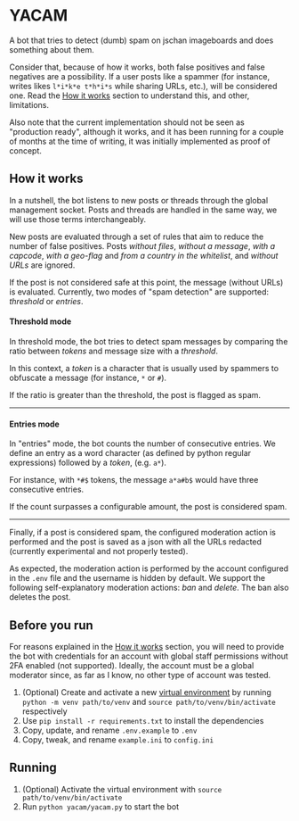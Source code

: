 # YACAM

A bot that tries to detect (dumb) spam on jschan imageboards and does something about them.

Consider that, because of how it works, both false positives and false negatives are a possibility.
If a user posts like a spammer (for instance, writes likes `l*i*k*e t*h*i*s` while sharing URLs, etc.), will be
considered one.
Read the [How it works](#how-it-works) section to understand this, and other, limitations.

Also note that the current implementation should not be seen as "production ready", although it works,
and it has been running for a couple of months at the time of writing, it was initially implemented as proof of
concept.

## How it works

In a nutshell, the bot listens to new posts or threads through the global management socket.
Posts and threads are handled in the same way, we will use those terms interchangeably.

New posts are evaluated through a set of rules that aim to reduce the number of false positives.
Posts _without files_, _without a message_, _with a capcode_, _with a geo-flag_ and _from a country in the whitelist_,
and _without URLs_ are ignored.

If the post is not considered safe at this point, the message (without URLs) is evaluated.
Currently, two modes of "spam detection" are supported: _threshold_ or _entries_.

#### Threshold mode

In threshold mode, the bot tries to detect spam messages by comparing the ratio between _tokens_ and message size with a
_threshold_.

In this context, a _token_ is a character that is usually used by spammers to obfuscate a message (for instance, `*`
or `#`).

If the ratio is greater than the threshold, the post is flagged as spam.

--- 

#### Entries mode

In "entries" mode, the bot counts the number of consecutive entries. We define an entry as a word character (as defined
by
python regular expressions) followed by a _token_, (e.g. `a*`).

For instance, with `*#$` tokens, the message `a*a#b$` would have three consecutive entries.

If the count surpasses a configurable amount, the post is considered spam.

---

Finally, if a post is considered spam, the configured moderation action is performed and the post is saved as a
json with all the URLs redacted (currently experimental and not properly tested).

As expected, the moderation action is performed by the account configured in the `.env` file and the username is hidden
by default.
We support the following self-explanatory moderation actions: _ban_ and _delete_.
The ban also deletes the post.

## Before you run

For reasons explained in the [How it works](#how-it-works) section,
you will need to provide the bot with credentials for an account with global staff permissions without 2FA enabled (not
supported).
Ideally, the account must be a global moderator since, as far as I know, no other type of account was tested.

1) (Optional) Create and activate a new [virtual environment](https://docs.python.org/3/library/venv.html) by
   running `python -m venv path/to/venv` and `source path/to/venv/bin/activate` respectively
2) Use `pip install -r requirements.txt` to install the dependencies
3) Copy, update, and rename `.env.example` to `.env`
4) Copy, tweak, and rename `example.ini` to `config.ini`

## Running

1) (Optional) Activate the virtual environment with `source path/to/venv/bin/activate`
2) Run `python yacam/yacam.py` to start the bot


